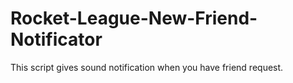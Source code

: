 # Rocket-League-New-Friend-Notificator
This script gives sound notification when you have friend request.
